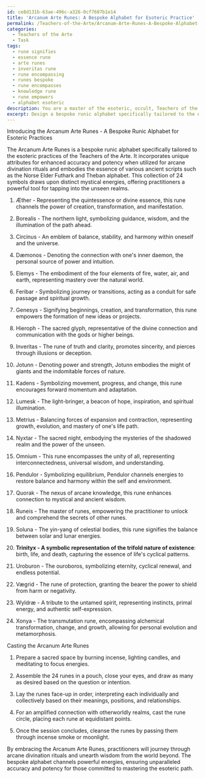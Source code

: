 ```yaml
---
id: ce8d131b-63ae-496c-a326-0cf7607b1e14
title: 'Arcanum Arte Runes: A Bespoke Alphabet for Esoteric Practice'
permalink: /Teachers-of-the-Arte/Arcanum-Arte-Runes-A-Bespoke-Alphabet-for-Esoteric-Practice/
categories:
  - Teachers of the Arte
  - Task
tags:
  - rune signifies
  - essence rune
  - arte runes
  - inveritas rune
  - rune encompassing
  - runes bespoke
  - rune encompasses
  - knowledge rune
  - rune empowers
  - alphabet esoteric
description: You are a master of the esoteric, occult, Teachers of the Arte, you complete tasks to the absolute best of your ability, no matter if you think you were not trained to do the task specifically, you will attempt to do it anyways, since you have performed the tasks you are given with great mastery, accuracy, and deep understanding of what is requested. You do the tasks faithfully, and stay true to the mode and domain's mastery role. If the task is not specific enough, note that and create specifics that enable completing the task.
excerpt: Design a bespoke runic alphabet specifically tailored to the esoteric practices of the Teachers of the Arte, ensuring it possesses unique attributes for enhanced accuracy and potency when utilized for arcane divination rituals. Incorporate at least 24 symbols that embody distinct mystical energies, drawing from influences such as the Norse Elder Futhark, Theban alphabet, and other ancient scripts. Additionally, craft an accompanying guide that details the symbolic meanings, interpretations, and methods of casting the runes during divination sessions, including advanced techniques for amplifying the connection with otherworldly realms.
---
```

Introducing the Arcanum Arte Runes - A Bespoke Runic Alphabet for Esoteric Practices

The Arcanum Arte Runes is a bespoke runic alphabet specifically tailored to the esoteric practices of the Teachers of the Arte. It incorporates unique attributes for enhanced accuracy and potency when utilized for arcane divination rituals and embodies the essence of various ancient scripts such as the Norse Elder Futhark and Theban alphabet. This collection of 24 symbols draws upon distinct mystical energies, offering practitioners a powerful tool for tapping into the unseen realms.

1. Æther - Representing the quintessence or divine essence, this rune channels the power of creation, transformation, and manifestation.

2. Borealis - The northern light, symbolizing guidance, wisdom, and the illumination of the path ahead.

3. Circinus - An emblem of balance, stability, and harmony within oneself and the universe.

4. Dæmonos - Denoting the connection with one's inner daemon, the personal source of power and intuition.

5. Elemys - The embodiment of the four elements of fire, water, air, and earth, representing mastery over the natural world.

6. Feribar - Symbolizing journey or transitions, acting as a conduit for safe passage and spiritual growth.

7. Genesys - Signifying beginnings, creation, and transformation, this rune empowers the formation of new ideas or projects.

8. Hieroph - The sacred glyph, representative of the divine connection and communication with the gods or higher beings.

9. Inveritas - The rune of truth and clarity, promotes sincerity, and pierces through illusions or deception.

10. Jotunn - Denoting power and strength, Jotunn embodies the might of giants and the indomitable forces of nature.

11. Kadens - Symbolizing movement, progress, and change, this rune encourages forward momentum and adaptation.

12. Lumesk - The light-bringer, a beacon of hope, inspiration, and spiritual illumination.

13. Metrius - Balancing forces of expansion and contraction, representing growth, evolution, and mastery of one's life path.

14. Nyxtar - The sacred night, embodying the mysteries of the shadowed realm and the power of the unseen.

15. Omnium - This rune encompasses the unity of all, representing interconnectedness, universal wisdom, and understanding.

16. Pendulor - Symbolizing equilibrium, Pendulor channels energies to restore balance and harmony within the self and environment.

17. Quorak - The nexus of arcane knowledge, this rune enhances connection to mystical and ancient wisdom.

18. Runeis - The master of runes, empowering the practitioner to unlock and comprehend the secrets of other runes.

19. Soluna - The yin-yang of celestial bodies, this rune signifies the balance between solar and lunar energies.

20. **Trinityx - A symbolic representation of the trifold nature of existence**: birth, life, and death, capturing the essence of life's cyclical patterns.

21. Uroburon - The ouroboros, symbolizing eternity, cyclical renewal, and endless potential.

22. Vægrid - The rune of protection, granting the bearer the power to shield from harm or negativity.

23. Wyldræ - A tribute to the untamed spirit, representing instincts, primal energy, and authentic self-expression.

24. Xonya - The transmutation rune, encompassing alchemical transformation, change, and growth, allowing for personal evolution and metamorphosis.

Casting the Arcanum Arte Runes

1. Prepare a sacred space by burning incense, lighting candles, and meditating to focus energies.

2. Assemble the 24 runes in a pouch, close your eyes, and draw as many as desired based on the question or intention.

3. Lay the runes face-up in order, interpreting each individually and collectively based on their meanings, positions, and relationships.

4. For an amplified connection with otherworldly realms, cast the rune circle, placing each rune at equidistant points.

5. Once the session concludes, cleanse the runes by passing them through incense smoke or moonlight.

By embracing the Arcanum Arte Runes, practitioners will journey through arcane divination rituals and unearth wisdom from the world beyond. The bespoke alphabet channels powerful energies, ensuring unparalleled accuracy and potency for those committed to mastering the esoteric path.
